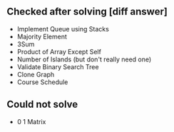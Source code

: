 ## Checked after solving [diff answer]
- Implement Queue using Stacks
- Majority Element
- 3Sum
- Product of Array Except Self
- Number of Islands (but don't really need one)
- Validate Binary Search Tree
- Clone Graph
- Course Schedule

## Could not solve
- 0 1 Matrix

